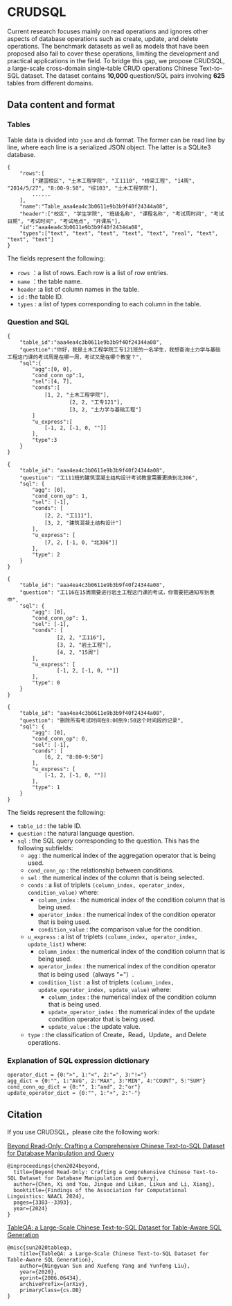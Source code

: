 # CRUDSQL

Current research focuses mainly on read operations and ignores other aspects of database operations such as create, update, and delete operations. The benchmark datasets as well as models that have been proposed also fail to cover these operations, limiting the development and practical applications in the field. To bridge this gap, we propose CRUDSQL, a large-scale cross-domain single-table CRUD operations Chinese Text-to-SQL dataset. The dataset contains **10,000**  question/SQL pairs involving **625** tables from different domains. 






## Data content and format

### Tables

Table data is divided into `json` and `db` format. The former can be read line by line, where each line is a serialized JSON object. The latter is a SQLite3 database.

```
{
	"rows":[
		["建国校区", "土木工程学院", "工1110", "桥梁工程", "14周", "2014/5/27", "8:00-9:50", "综103", "土木工程学院"],
		......
	],
	"name":"Table_aaa4ea4c3b0611e9b3b9f40f24344a08",
	"header":["校区", "学生学院", "班级名称", "课程名称", "考试周时间", "考试日期", "考试时间", "考试地点", "开课系"],
	"id":"aaa4ea4c3b0611e9b3b9f40f24344a08",
	"types":["text", "text", "text", "text", "text", "real", "text", "text", "text"]
}
```

The fields represent the following:

+ `rows` ：a list of rows. Each row is a list of row entries.
+ `name` ：the table name.
+ `header` :a list of column names in the table.
+ `id` : the table ID.
+ `types` : a list of types corresponding to each column in the table.



### Question and SQL

```
{
	"table_id":"aaa4ea4c3b0611e9b3b9f40f24344a08",
	"question":"你好，我是土木工程学院工专121班的一名学生，我想查询土力学与基础工程这门课的考试周是在哪一周，考试又是在哪个教室？",
	"sql":{
		"agg":[0, 0],
		"cond_conn_op":1,
		"sel":[4, 7],
		"conds":[
			[1, 2, "土木工程学院"],
            		[2, 2, "工专121"],
            		[3, 2, "土力学与基础工程"]
		]
		"u_express":[
			[-1, 2, [-1, 0, ""]]
		],
		"type":3
	}
}

{
	"table_id": "aaa4ea4c3b0611e9b3b9f40f24344a08",
	"question": "工111班的建筑混凝土结构设计考试教室需要更换到北306",
	"sql": {
		"agg": [0], 
		"cond_conn_op": 1, 
		"sel": [-1], 
		"conds": [
			[2, 2, "工111"], 
			[3, 2, "建筑混凝土结构设计"]
		], 
		"u_express": [
			[7, 2, [-1, 0, "北306"]]
		], 
		"type": 2
	}
}

{
	"table_id": "aaa4ea4c3b0611e9b3b9f40f24344a08",
	"question": "工116在15周需要进行岩土工程这门课的考试，你需要把通知写到表中",
	"sql": {
		"agg": [0], 
		"cond_conn_op": 1, 
		"sel": [-1], 
		"conds": [
    			[2, 2, "工116"], 
    			[3, 2, "岩土工程"], 
    			[4, 2, "15周"]
		], 
		"u_express": [
    			[-1, 2, [-1, 0, ""]]
		], 
		"type": 0
	}
}

{
	"table_id": "aaa4ea4c3b0611e9b3b9f40f24344a08", 
	"question": "删除所有考试时间在8:00到9:50这个时间段的记录", 
	"sql": {
		"agg": [0], 
		"cond_conn_op": 0, 
		"sel": [-1], 
		"conds": [
			[6, 2, "8:00-9:50"]
		], 
		"u_express": [
			[-1, 2, [-1, 0, ""]]
		], 
		"type": 1
	}
}
```

The fields represent the following:

+ `table_id` : the table ID.
+ `question` : the natural language question.
+ `sql` : the SQL query corresponding to the question. This has the following subfields:
  + `agg` : the numerical index of the aggregation operator that is being used.
  + `cond_conn_op` :  the relationship between conditions.
  + `sel` : the numerical index of the column that is being selected.
  + `conds` : a list of triplets `(column_index, operator_index, condition_value)` where:
    + `column_index` : the numerical index of the condition column that is being used.
    + `operator_index` : the numerical index of the condition operator that is being used.
    + `condition_value` : the comparison value for the condition.
  + `u_express` : a list of triplets `(column_index, operator_index, update_list)` where:
    + `column_index` : the numerical index of the condition column that is being used.
    + `operator_index` : the numerical index of the condition operator that is being used（always "="）.
    + `condition_list` : a list of triplets `(column_index, update_operator_index, update_value)` where:
      + `column_index` : the numerical index of the condition column that is being used.
      + `update_operator_index` : the numerical index of the update condition operator that is being used.
      + `update_value` : the update value.
  + `type` :  the classification of Create，Read，Update，and Delete operations.



### Explanation of SQL expression dictionary

```
operator_dict = {0:">", 1:"<", 2:"=", 3:"!="}
agg_dict = {0:"", 1:"AVG", 2:"MAX", 3:"MIN", 4:"COUNT", 5:"SUM"}
cond_conn_op_dict = {0:"", 1:"and", 2:"or"}
update_operator_dict = {0:"", 1:"+", 2:"-"}
```
## Citation

If you use CRUDSQL，please cite the following work:

[Beyond Read-Only: Crafting a Comprehensive Chinese Text-to-SQL Dataset for Database Manipulation and Query](https://aclanthology.org/2024.findings-naacl.214.pdf)

```
@inproceedings{chen2024beyond,
  title={Beyond Read-Only: Crafting a Comprehensive Chinese Text-to-SQL Dataset for Database Manipulation and Query},
  author={Chen, Xi and You, Jinguo and Likun, Likun and Li, Xiang},
  booktitle={Findings of the Association for Computational Linguistics: NAACL 2024},
  pages={3383--3393},
  year={2024}
}
```

[TableQA: a Large-Scale Chinese Text-to-SQL Dataset for Table-Aware SQL Generation](https://arxiv.org/abs/2006.06434)

```
@misc{sun2020tableqa,
    title={TableQA: a Large-Scale Chinese Text-to-SQL Dataset for Table-Aware SQL Generation},
    author={Ningyuan Sun and Xuefeng Yang and Yunfeng Liu},
    year={2020},
    eprint={2006.06434},
    archivePrefix={arXiv},
    primaryClass={cs.DB}
}
```



